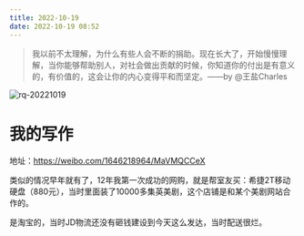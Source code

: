 ```yaml
---
title: 2022-10-19
date: 2022-10-19 08:52
---
```


> 我以前不太理解，为什么有些人会不断的捐助。现在长大了，开始慢慢理解，当你能够帮助别人，对社会做出贡献的时候，你知道你的付出是有意义的，有价值的，这会让你的内心变得平和而坚定。 ​​​​——by @王盐Charles

![rq-20221019](http://images.iotop.work/upic/20221019-rq-20221019.jpg)


# 我的写作

地址：https://weibo.com/1646218964/MaVMQCCeX

类似的情况早年就有了，12年我第一次成功的网购，就是帮室友买：希捷2T移动硬盘（880元），当时里面装了10000多集英美剧，这个店铺是和某个美剧网站合作的。

是淘宝的，当时JD物流还没有砸钱建设到今天这么发达，当时配送很烂。